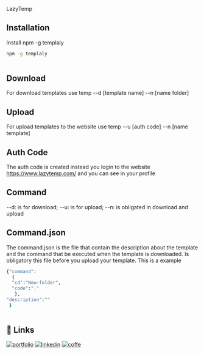 
LazyTemp






## Installation

Install npm -g templaly
```bash
npm -g templaly
 
```


## Download 
 For download templates use temp --d [template name] --n [name folder]

## Upload 
 For upload templates to the website use temp  --u [auth code] --n [name template]

## Auth Code 
 The auth code is created instead you login to the website https://www.lazytemp.com/ and you can see in your profile

## Command
 --d: is for download;
 --u: is for upload;
 --n: is obligated in download and upload

## Command.json
 The command.json is the file that contain the description about the template and the command that be executed when the template is downloaded. Is obligatory this file before you upload your template. This is a example

```bash
{"command":
  {
  "cd":"New-folder",
  "code":"."
   },
"description":""
 }
 
```

    
## 🔗 Links
[![portfolio](https://img.shields.io/badge/my_portfolio-000?style=for-the-badge&logo=ko-fi&logoColor=white)](https://jonathangarcnunez.com/)
[![linkedin](https://img.shields.io/badge/linkedin-0A66C2?style=for-the-badge&logo=linkedin&logoColor=white)](https://www.linkedin.com/in/jonathan-garcia-2509771b3/)
[![coffe](https://www.buymeacoffee.com/assets/img/bmc-meta-new/new/favicon.png)](https://www.buymeacoffee.com/miky2606)


